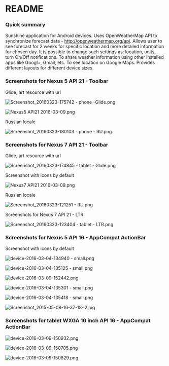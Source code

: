 # README #

### Quick summary ###

Sunshine application for Android devices. 
Uses OpenWeatherMap API to synchronize forecast data - http://openweathermap.org/api. Allows user to see forecast for 2 weeks for specific location and more detailed information for chosen day. 
It is possible to change such settings as: location, units, turn On/Off notifications.
To share weather information using other installed apps like Googl+, Gmail, etc. 
To see location on Google Maps.
Provides different layouts for different device sizes.

### Screenshots for Nexus 5 API 21 - Toolbar ###

Glide, art resource with url

![Screenshot_20160323-175742 - phone -Glide.png](https://bitbucket.org/repo/RjKoox/images/2785426715-Screenshot_20160323-175742%20-%20phone%20-Glide.png)

![Nexus5 API21 2016-03-09.png](https://bitbucket.org/repo/RjKoox/images/2350990598-Nexus5%20API21%202016-03-09.png)

Russian locale 

![Screenshot_20160323-180103 - phone - RU.png](https://bitbucket.org/repo/RjKoox/images/2133118501-Screenshot_20160323-180103%20-%20phone%20-%20RU.png)

### Screenshots for Nexus 7 API 21 - Toolbar ###

Glide, art resource with url

![Screenshot_20160323-174845 - tablet - Glide.png](https://bitbucket.org/repo/RjKoox/images/465858935-Screenshot_20160323-174845%20-%20tablet%20-%20Glide.png)

Screenshot with icons by default

![Nexus7 API21 2016-03-09.png](https://bitbucket.org/repo/RjKoox/images/285104167-Nexus7%20API21%202016-03-09.png)

Russian locale 

![Screenshot_20160323-121251 - RU.png](https://bitbucket.org/repo/RjKoox/images/1621064626-Screenshot_20160323-121251%20-%20RU.png)

Screenshots for Nexus 7 API 21 - LTR 

![Screenshot_20160323-123404 - tablet - LTR.png](https://bitbucket.org/repo/RjKoox/images/400845444-Screenshot_20160323-123404%20-%20tablet%20-%20LTR.png)

### Screenshots for Nexus 5 API 16 - AppCompat ActionBar ###

Screenshot with icons by default

![device-2016-03-04-134940 - small.png](https://bitbucket.org/repo/RjKoox/images/1093700792-device-2016-03-04-134940%20-%20small.png)

![device-2016-03-04-135125 - small.png](https://bitbucket.org/repo/RjKoox/images/3666479098-device-2016-03-04-135125%20-%20small.png)

![device-2016-03-09-152442.png](https://bitbucket.org/repo/RjKoox/images/3962930995-device-2016-03-09-152442.png)

![device-2016-03-04-135301 - small.png](https://bitbucket.org/repo/RjKoox/images/912781688-device-2016-03-04-135301%20-%20small.png)

![device-2016-03-04-135418 - small.png](https://bitbucket.org/repo/RjKoox/images/584094413-device-2016-03-04-135418%20-%20small.png)

![Screenshot_2015-05-08-16-37-18~2.jpg](https://bitbucket.org/repo/RjKoox/images/3793521772-Screenshot_2015-05-08-16-37-18~2.jpg)

### Screenshots for tablet WXGA 10 inch API 16 - AppCompat ActionBar ###

![device-2016-03-09-150932.png](https://bitbucket.org/repo/RjKoox/images/1912190177-device-2016-03-09-150932.png)

![device-2016-03-09-150705.png](https://bitbucket.org/repo/RjKoox/images/1469568493-device-2016-03-09-150705.png)

![device-2016-03-09-150829.png](https://bitbucket.org/repo/RjKoox/images/1532899468-device-2016-03-09-150829.png)